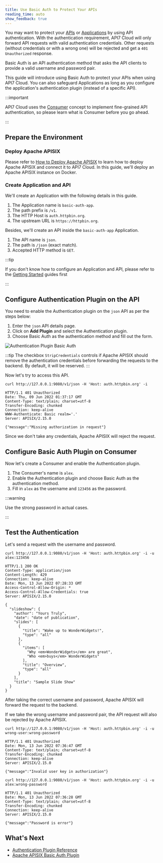 ```yaml
---
title: Use Basic Auth to Protect Your APIs
reading_time: auto
show_feedback: true
---
```


You may want to protect your [APIs](../../../concepts/api.md)  or [Applications](../../../concepts/application.md) by using API authentication.
With the authentication requirement, API7 Cloud will only forward API requests with valid authentication credentials. Other requests (without
credentials or with a wrong one) will be rejected and get a `401 Unauthorized` response.

Basic Auth is an API authentication method that asks the API clients to provide a valid
username and password pair.

This guide will introduce using Basic Auth to protect your APIs when using API7 Cloud. You can also safeguard Applications as long as you configure the application's authentication plugin (instead of a specific API).

:::important

API7 Cloud uses the [Consumer](../../../concepts/consumer.md) concept to implement fine-grained API authentication, so please
learn what is Consumer before you go ahead.

:::

Prepare the Environment
-----------------------

### Deploy Apache APISIX

Please refer to [How to Deploy Apache APISIX](../../product/how-to-deploy-apache-apisix.md) to learn how to deploy
Apache APISIX and connect it to API7 Cloud. In this guide, we'll deploy an Apache APISIX instance on Docker.

### Create Application and API

We'll create an Application with the following details in this guide.

1. The Application name is `basic-auth-app`.
2. The path prefix is `/v1`.
3. The HTTP Host is `auth.httpbin.org`.
4. The upstream URL is `https://httpbin.org`.

Besides, we'll create an API inside the `basic-auth-app` Application.

1. The API name is `json`.
2. The path is `/json` (exact match).
3. Accepted HTTP method is `GET`.

:::tip

If you don't know how to configure an Application and API, please refer to the [Getting Started](../../../getting-started) guides first

:::

Configure Authentication Plugin on the API
------------------------------------------

You need to enable the Authentication plugin on the `json` API as per the steps below:

1. Enter the `json` API details page.
2. Click on **Add Plugin** and select the Authentication plugin.
3. Choose Basic Auth as the authentication method and fill out the form.

![Authentication Plugin Basic Auth](https://static.apiseven.com/2022/12/30/add-authentication-plugin-basic-auth.png)

:::tip
The checkbox `StripCredentials` controls if Apache APISIX should remove the authentication credentials before forwarding
the requests to the backend. By default, it will be reserved.
:::

Now let's try to access this API.

```shell
curl http://127.0.0.1:9080/v1/json -H 'Host: auth.httpbin.org' -i
```

```shell
HTTP/1.1 401 Unauthorized
Date: Thu, 09 Jun 2022 01:37:17 GMT
Content-Type: text/plain; charset=utf-8
Transfer-Encoding: chunked
Connection: keep-alive
WWW-Authenticate: Basic realm='.'
Server: APISIX/2.15.0

{"message":"Missing authorization in request"}
```

Since we don't take any credentials, Apache APISIX will reject the request.

Configure Basic Auth Plugin on Consumer
--------------------------------------

Now let's create a Consumer and enable the Authentication plugin.

1. The Consumer's name is `alex`.
2. Enable the Authentication plugin and choose Basic Auth as the authentication method.
3. Fill in `alex` as the username and `123456` as the password.

:::warning

Use the strong password in actual cases.

:::

Test the Authentication
-----------------------

Let's send a request with the username and password.

```shell
curl http://127.0.0.1:9080/v1/json -H 'Host: auth.httpbin.org' -i -u alex:123456
```

```shell
HTTP/1.1 200 OK
Content-Type: application/json
Content-Length: 429
Connection: keep-alive
Date: Mon, 13 Jun 2022 07:28:33 GMT
Access-Control-Allow-Origin: *
Access-Control-Allow-Credentials: true
Server: APISIX/2.15.0

{
  "slideshow": {
    "author": "Yours Truly",
    "date": "date of publication",
    "slides": [
      {
        "title": "Wake up to WonderWidgets!",
        "type": "all"
      },
      {
        "items": [
          "Why <em>WonderWidgets</em> are great",
          "Who <em>buys</em> WonderWidgets"
        ],
        "title": "Overview",
        "type": "all"
      }
    ],
    "title": "Sample Slide Show"
  }
}
```

After taking the correct username and password, Apache APISIX will forward the request to the backend.

If we take the wrong username and password pair, the API request will also be rejected by Apache APISIX.

```shell
curl http://127.0.0.1:9080/v1/json -H 'Host: auth.httpbin.org' -i -u wrong-user:wrong-password
```

```shell
HTTP/1.1 401 Unauthorized
Date: Mon, 13 Jun 2022 07:36:47 GMT
Content-Type: text/plain; charset=utf-8
Transfer-Encoding: chunked
Connection: keep-alive
Server: APISIX/2.15.0

{"message":"Invalid user key in authorization"}
```

```shell
curl http://127.0.0.1:9080/v1/json -H 'Host: auth.httpbin.org' -i -u alex:wrong-password
```

```shell
HTTP/1.1 401 Unauthorized
Date: Mon, 13 Jun 2022 07:36:28 GMT
Content-Type: text/plain; charset=utf-8
Transfer-Encoding: chunked
Connection: keep-alive
Server: APISIX/2.15.0

{"message":"Password is error"}
```

What's Next
-----------

* [Authentication Plugin Reference](../../../references/plugins/traffic-management/authentication.md)
* [Apache APISIX Basic Auth Plugin](https://apisix.apache.org/docs/apisix/next/plugins/basic-auth/)
